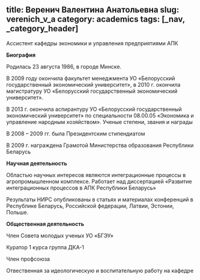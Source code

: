 title: Веренич Валентина Анатольевна
slug: verenich_v_a
category: academics
tags: [_nav, _category_header]
---

Ассистент кафедры экономики и управления предприятиями АПК

__Биография__

Родилась 23 августа 1986, в городе Минске.

В 2009 году окончила факультет менеджмента УО «Белорусский государственный экономический университет», в 2010 г. окончила магистратуру УО «Белорусский государственный экономический университет».

В 2013 г. окончила аспирантуру УО «Белорусский государственный экономический университет» по специальности 08.00.05 «Экономика и управление народным хозяйством».
Ученые степени, звания и награды

В 2008 – 2009 гг. была Президентским стипендиатом

В 2009 г. награждена Грамотой Министерства образования Республики Беларусь

__Научная деятельность__

Областью научных интересов являются интеграционные процессы в агропромышленном комплексе. Работает над диссертацией «Развитие интеграционных процессов в АПК Республики Беларусь»

Результаты НИРС опубликованы в статьях и материалах конференций в Республике Беларусь, Российской федерации, Латвии, Эстонии, Польше.

__Общественная деятельность__

Член Совета молодых ученых УО «БГЭУ»

Куратор 1 курса группа ДКА-1

Член профсоюза

Отвественная за идеологическую и воспитательную работу на кафедре
